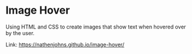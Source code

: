 # Image Hover

Using HTML and CSS to create images that show text when hovered over by the user.

Link: https://nathenjohns.github.io/image-hover/
